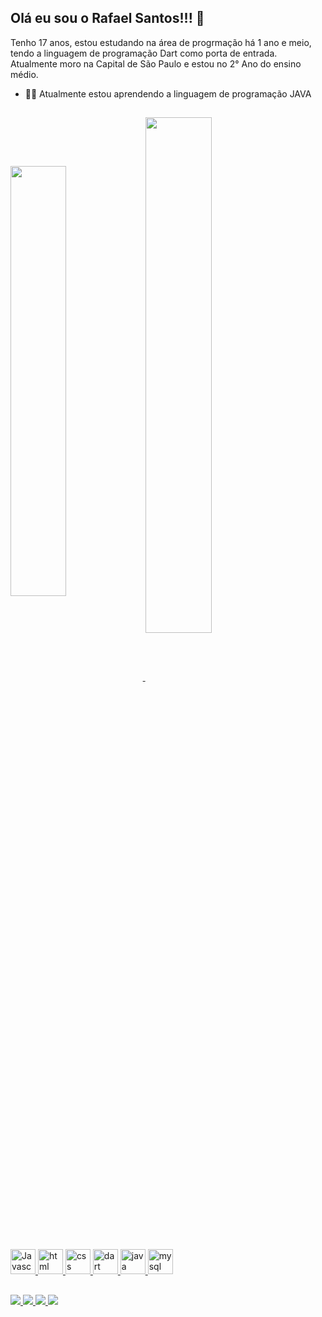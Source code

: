 ## Olá eu sou o Rafael Santos!!! 👋

Tenho 17 anos, estou estudando na área de progrmação há 1 ano e meio, tendo a linguagem de programação Dart como porta de entrada. Atualmente moro na Capital de São Paulo e estou no 2° Ano do ensino médio.

- ✍🏽 Atualmente estou aprendendo a linguagem de programação JAVA
 

##

<div>
  <a href = "https://github.com/Rafaeelsantos">
 <img align = "center" width = "42%" src = "https://github-readme-stats.vercel.app/api?username=Rafaeelsantos&show_icons=true&theme=dark&include_all_commits=true&count_private=true"/>
 <img align = "center" width = "46%" src = "https://github-readme-stats.vercel.app/api/top-langs/?username=Rafaeelsantos&layout=compact&langs_count=16&theme=dark"/>
</div>

<div style = "display:incline_block"><br>
  <img src="https://cdn.jsdelivr.net/gh/devicons/devicon/icons/javascript/javascript-original.svg" aling = "center" alt = "Javascript" height = "40" width = "40" />
  <img src="https://cdn.jsdelivr.net/gh/devicons/devicon/icons/html5/html5-original.svg" aling = "center" alt = "html" height = "40" width = "40" />
  <img src="https://cdn.jsdelivr.net/gh/devicons/devicon/icons/css3/css3-original.svg" aling = "center" alt = "css" height = "40" width = "40" />
  <img src="https://cdn.jsdelivr.net/gh/devicons/devicon/icons/dart/dart-original.svg" aling = "center" alt = "dart" height = "40" width = "40" />
  <img src="https://cdn.jsdelivr.net/gh/devicons/devicon/icons/java/java-original.svg" aling = "center" alt = "java" height = "40" width = "40" />
  <img src="https://cdn.jsdelivr.net/gh/devicons/devicon/icons/mysql/mysql-original.svg" aling = "center" alt = "mysql" height = "40" width = "40" />
</div>

##

<div>
  <a href = "https://www.instagram.com/_rafaeelsantos_" target = "_blank"><img src = "https://img.shields.io/badge/-Instagram-%23E4405F?style=for-the-badge&logo=instagram&logoColor=white">
  <a href = "https://github.com/Rafaeelsantos" target = "_blank"><img src = "https://img.shields.io/badge/GitHub-100000?style=for-the-badge&logo=github&logoColor=white">
  <a href = "https://www.linkedin.com/in/rafael-santos-ferreira-391569252/" target = "_blank"><img src = "https://img.shields.io/badge/LinkedIn-0077B5?style=for-the-badge&logo=linkedin&logoColor=white">
   <a href = "mailto:contato@rafaelsantosfrr@gmail.com" target = "_blank"><img src = "https://img.shields.io/badge/Gmail-D14836?style=for-the-badge&logo=gmail&logoColor=white">
</div>
